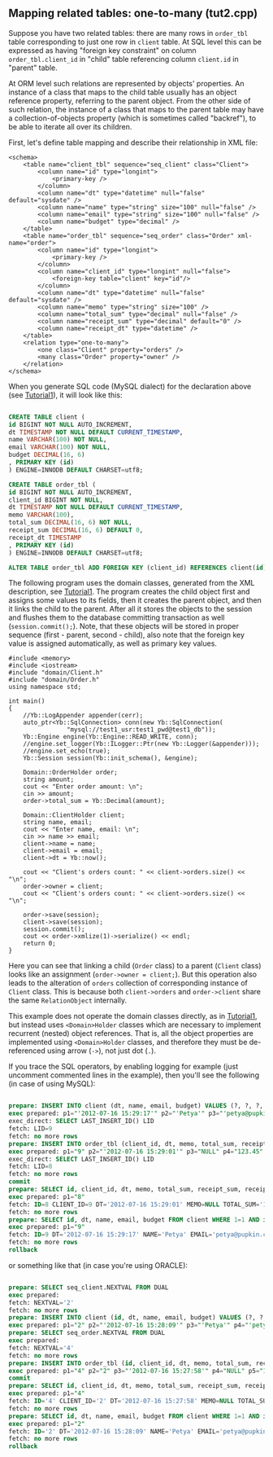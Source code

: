 ## Mapping related tables: one-to-many (tut2.cpp) ##
Suppose you have two related tables: there are many rows in `order_tbl` table
corresponding to just one row in `client` table.  At SQL level this can be
expressed as having "foreign key constraint" on column `order_tbl.client_id`
in "child" table referencing column `client.id` in "parent" table.

At ORM level such relations are represented by objects' properties.
An instance of a class that maps to the child table usually has
an object reference property, referring to the parent object.
From the other side of such relation, the instance of a class that maps to
the parent table may have a collection-of-objects property
(which is sometimes called "backref"), to be able to iterate all over
its children.

First, let's define table mapping and describe their relationship in XML file:
```
<schema>
    <table name="client_tbl" sequence="seq_client" class="Client">
        <column name="id" type="longint">
            <primary-key />
        </column>
        <column name="dt" type="datetime" null="false" default="sysdate" />
        <column name="name" type="string" size="100" null="false" />
        <column name="email" type="string" size="100" null="false" />
        <column name="budget" type="decimal" />
    </table>
    <table name="order_tbl" sequence="seq_order" class="Order" xml-name="order">
        <column name="id" type="longint">
            <primary-key />
        </column>
        <column name="client_id" type="longint" null="false">
            <foreign-key table="client" key="id"/>
        </column>
        <column name="dt" type="datetime" null="false" default="sysdate" />
        <column name="memo" type="string" size="100" />
        <column name="total_sum" type="decimal" null="false" />
        <column name="receipt_sum" type="decimal" default="0" />
        <column name="receipt_dt" type="datetime" />
    </table>
    <relation type="one-to-many">
        <one class="Client" property="orders" />
        <many class="Order" property="owner" />
    </relation>
</schema>
```

When you generate SQL code (MySQL dialect) for the declaration above
(see [Tutorial1](Tutorial1.md)), it will look like this:
```sql

CREATE TABLE client (
id BIGINT NOT NULL AUTO_INCREMENT,
dt TIMESTAMP NOT NULL DEFAULT CURRENT_TIMESTAMP,
name VARCHAR(100) NOT NULL,
email VARCHAR(100) NOT NULL,
budget DECIMAL(16, 6)
, PRIMARY KEY (id)
) ENGINE=INNODB DEFAULT CHARSET=utf8;

CREATE TABLE order_tbl (
id BIGINT NOT NULL AUTO_INCREMENT,
client_id BIGINT NOT NULL,
dt TIMESTAMP NOT NULL DEFAULT CURRENT_TIMESTAMP,
memo VARCHAR(100),
total_sum DECIMAL(16, 6) NOT NULL,
receipt_sum DECIMAL(16, 6) DEFAULT 0,
receipt_dt TIMESTAMP
, PRIMARY KEY (id)
) ENGINE=INNODB DEFAULT CHARSET=utf8;

ALTER TABLE order_tbl ADD FOREIGN KEY (client_id) REFERENCES client(id);
```

The following program uses the domain classes, generated from the XML
description, see [Tutorial1](Tutorial1.md).
The program creates the child object first and assigns some
values to its fields, then it creates the parent object, and then it
links the child to the parent. After all it stores the objects to the session
and flushes them to the database committing transaction as well
(`session.commit();`).  Note, that these objects will be stored in proper
sequence (first - parent, second - child), also note that the foreign key value
is assigned automatically, as well as primary key values.
```
#include <memory>
#include <iostream>
#include "domain/Client.h"
#include "domain/Order.h"
using namespace std;

int main()
{
    //Yb::LogAppender appender(cerr);
    auto_ptr<Yb::SqlConnection> conn(new Yb::SqlConnection(
                "mysql://test1_usr:test1_pwd@test1_db"));
    Yb::Engine engine(Yb::Engine::READ_WRITE, conn);
    //engine.set_logger(Yb::ILogger::Ptr(new Yb::Logger(&appender)));
    //engine.set_echo(true);
    Yb::Session session(Yb::init_schema(), &engine);

    Domain::OrderHolder order;
    string amount;
    cout << "Enter order amount: \n";
    cin >> amount;
    order->total_sum = Yb::Decimal(amount);

    Domain::ClientHolder client;
    string name, email;
    cout << "Enter name, email: \n";
    cin >> name >> email;
    client->name = name;
    client->email = email;
    client->dt = Yb::now();

    cout << "Client's orders count: " << client->orders.size() << "\n";
    order->owner = client;
    cout << "Client's orders count: " << client->orders.size() << "\n";

    order->save(session);
    client->save(session);
    session.commit();
    cout << order->xmlize(1)->serialize() << endl;
    return 0;
}
```

Here you can see that linking a child (`Order` class) to a parent
(`Client` class) looks like an assignment (`order->owner = client;`).
But this operation also leads to the alteration of `orders`
collection of corresponding instance of `Client` class.
This is because both `client->orders` and `order->client` share
the same `RelationObject` internally.

This example does not operate the domain classes directly, as in [Tutorial1](Tutorial1.md),
but instead uses `<Domain>Holder` classes which are necessary to
implement recurrent (nested) object references.  That is, all the
object properties are implemented using `<Domain>Holder` classes, and
therefore they must be de-referenced using arrow (`->`), not just dot (`.`).

If you trace the SQL operators, by enabling logging for example (just uncomment
commented lines in the example),
then you'll see the following (in case of using MySQL):
```sql

prepare: INSERT INTO client (dt, name, email, budget) VALUES (?, ?, ?, ?)
exec prepared: p1="'2012-07-16 15:29:17'" p2="'Petya'" p3="'petya@pupkin.com'" p4="NULL"
exec_direct: SELECT LAST_INSERT_ID() LID
fetch: LID=9
fetch: no more rows
prepare: INSERT INTO order_tbl (client_id, dt, memo, total_sum, receipt_sum, receipt_dt) VALUES (?, ?, ?, ?, ?, ?)
exec prepared: p1="9" p2="'2012-07-16 15:29:01'" p3="NULL" p4="123.45" p5="0" p6="NULL"
exec_direct: SELECT LAST_INSERT_ID() LID
fetch: LID=8
fetch: no more rows
commit
prepare: SELECT id, client_id, dt, memo, total_sum, receipt_sum, receipt_dt FROM order_tbl WHERE 1=1 AND id = ?
exec prepared: p1="8"
fetch: ID=8 CLIENT_ID=9 DT='2012-07-16 15:29:01' MEMO=NULL TOTAL_SUM='123.450000' RECEIPT_SUM='0.000000' RECEIPT_DT=NULL
fetch: no more rows
prepare: SELECT id, dt, name, email, budget FROM client WHERE 1=1 AND id = ?
exec prepared: p1="9"
fetch: ID=9 DT='2012-07-16 15:29:17' NAME='Petya' EMAIL='petya@pupkin.com' BUDGET=NULL
fetch: no more rows
rollback
```
or something like that (in case you're using ORACLE):
```sql

prepare: SELECT seq_client.NEXTVAL FROM DUAL
exec prepared:
fetch: NEXTVAL='2'
fetch: no more rows
prepare: INSERT INTO client (id, dt, name, email, budget) VALUES (?, ?, ?, ?, ?)
exec prepared: p1="2" p2="'2012-07-16 15:28:09'" p3="'Petya'" p4="'petya@pupkin.com'" p5="NULL"
prepare: SELECT seq_order.NEXTVAL FROM DUAL
exec prepared:
fetch: NEXTVAL='4'
fetch: no more rows
prepare: INSERT INTO order_tbl (id, client_id, dt, memo, total_sum, receipt_sum, receipt_dt) VALUES (?, ?, ?, ?, ?, ?, ?)
exec prepared: p1="4" p2="2" p3="'2012-07-16 15:27:58'" p4="NULL" p5="123.45" p6="0" p7="NULL"
commit
prepare: SELECT id, client_id, dt, memo, total_sum, receipt_sum, receipt_dt FROM order_tbl WHERE 1=1 AND id = ?
exec prepared: p1="4"
fetch: ID='4' CLIENT_ID='2' DT='2012-07-16 15:27:58' MEMO=NULL TOTAL_SUM='123.45' RECEIPT_SUM='0' RECEIPT_DT=NULL
fetch: no more rows
prepare: SELECT id, dt, name, email, budget FROM client WHERE 1=1 AND id = ?
exec prepared: p1="2"
fetch: ID='2' DT='2012-07-16 15:28:09' NAME='Petya' EMAIL='petya@pupkin.com' BUDGET=NULL
fetch: no more rows
rollback
```